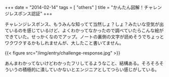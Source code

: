 +++
date = "2014-02-14"
tags = [ "others" ]
title = "かんたん図解！チャレンジレスポンス認証"
+++

チャレンジレスポンス、もうみんな知ってて当然しょ？しょ？みたいな空気が出ているのを感じているけど、よくわかってなかったので調べていたらこんな絵ができていた。せっかくなのでアップ。ノートの裏側の文字が読めそうでちょっとワクワクするかもしれませんが、大したこと書いてません。

<!--more-->

{{< figure src="/img/entry/challenge-response.jpg" >}}

あんまわかってないけどわかったフリしてるようなこと、結構ある。そろそろそういうの積極的に潰していかないとエンジニアとしてつらい感じがしている。
